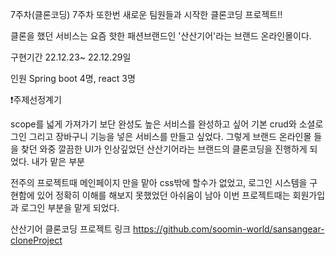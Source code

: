 7주차(클론코딩)
7주차 또한번 새로운 팀원들과 시작한 클론코딩 프로젝트!!

클론을 했던 서비스는 요즘 핫한 패션브랜드인 '산산기어'라는 브랜드 온라인몰이다.

구현기간 22.12.23~ 22.12.29일

인원 Spring boot 4명, react 3명

❗주제선정계기

scope를 넓게 가져가기 보단 완성도 높은 서비스를 완성하고 싶어 기본 crud와 소셜로그인 그리고 장바구니 기능을 넣은 서비스를 만들고 싶었다.
그렇게 브랜드 온라인몰 들을 찾던 와중 깔끔한 UI가 인상깊었던 산산기어라는 브랜드의 클론코딩을 진행하게 되었다.
내가 맡은 부분

전주의 프로젝트때 메인페이지 만을 맡아 css밖에 할수가 없었고, 로그인 시스템을 구현함에 있어 정확히 이해를 해보지 못했었던 아쉬움이 남아 이번 프로젝트때는 회원가입과 로그인 부분을 맡게 되었다.

산산기어 클론코딩 프로젝트 링크
https://github.com/soomin-world/sansangear-cloneProject

